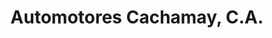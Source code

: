---
title: "Automotores Cachamay, C.A."
url: /ciudad-guayana-puerto-ordaz/automotores-cachamay-c-a/
shop: coche
---